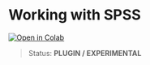 # Working with SPSS

[![Open in Colab](https://colab.research.google.com/assets/colab-badge.svg)](https://colab.research.google.com/drive/1znUU6qTXdh2vO7Q9fAec8IUIEia0SqqL)



> Status: **PLUGIN / EXPERIMENTAL**